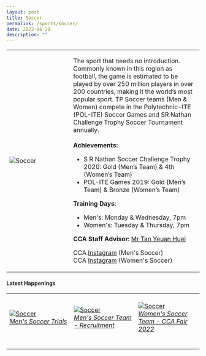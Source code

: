 ```yaml
---
layout: post
title: Soccer
permalink: /sports/soccer/
date: 2022-06-20
description: ""
---
```


<table>
    <tr>
        <td style="width:33%"><image src="/images/CCA_soccer.jpg" style="display:block;margin-left:auto;margin-right:auto;" alt="Soccer"></image></td>
        <td>
            <p>
                The sport that needs no introduction. Commonly known in this region as football, the game is estimated to be played by over 250 million players in over 200 countries, making it the world’s most popular sport. TP Soccer teams (Men & Women) compete in the Polytechnic-ITE (POL-ITE) Soccer Games and SR Nathan Challenge Trophy Soccer Tournament annually.<br>
                <br>
                <b>Achievements:</b><br>
                <ul>
                    <li>S R Nathan Soccer Challenge Trophy 2020: Gold (Men’s Team) & 4th (Women’s Team)</li>
                    <li>POL-ITE Games 2019: Gold (Men’s Team) & Bronze (Women’s Team)</li>
                </ul>
            </p>
            <p>
                <b>Training Days:</b><br>
                <ul>
                    <li>Men's: Monday & Wednesday, 7pm</li>
                    <li>Women's: Tuesday & Thursday, 7pm</li>
                </ul>
            </p>
            <p>
                <b>CCA Staff Advisor:</b> <a href="mailto:tanyh@tp.edu.sg">Mr Tan Yeuan Huei</a><br>
            </p>
            <p>
                CCA <a href="https://www.instagram.com/tp_msoccer">Instagram</a> (Men's Soccer)<br>
                CCA <a href="https://www.instagram.com/tpgazelles">Instagram</a> (Women's Soccer)<br>
            </p>
        </td>
    </tr>
</table>


#### Latest Happenings

<table>
    <tr>
        <td style="width:33%"><br>
            <a href="https://www.instagram.com/p/CdNzExHrVij/">
                <image src="/images/Sports/SOCCER_Men's Soccer Trials.png" style="display:block;margin-left:auto;margin-right:auto;" alt="Soccer">
                <h6 style="margin-top:0%">Men's Soccer Trials</h6>
                </image>
            </a>
        </td>
        <td style="width:33%"><br>
            <a href="https://www.instagram.com/p/Cc5fx46pScq/">
                <image src="/images/Sports/SOCCER_Men's Soccer Team Recruitment.png" style="display:block;margin-left:auto;margin-right:auto;" alt="Soccer">
                <h6 style="margin-top:0%">Men's Soccer Team - Recruitment</h6>
                </image>
            </a>
        </td>
        <td style="width:33%"><br>
            <a href="https://www.instagram.com/p/CczGdhSgPWV/">
                <image src="/images/Sports/SOCCER_Women's Soccer Team CCA Fair 2022.png" style="display:block;margin-left:auto;margin-right:auto;" alt="Soccer">
                <h6 style="margin-top:0%">Women's Soccer Team - CCA Fair 2022</h6>    
                </image>
            </a>
        </td>
    </tr>
</table>